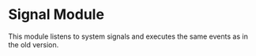 # Signal Module

This module listens to system signals and executes the same events as in the old version.
